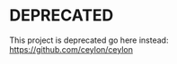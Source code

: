 DEPRECATED
==========

This project is deprecated go here instead: https://github.com/ceylon/ceylon
